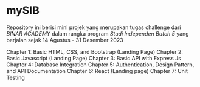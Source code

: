 # mySIB
Repository ini berisi mini projek yang merupakan tugas challenge dari *BINAR ACADEMY* dalam rangka program *Studi Independen Batch 5* yang berjalan sejak 14 Agustus - 31 Desember 2023

Chapter 1: Basic HTML, CSS, and Bootstrap (Landing Page)
Chapter 2: Basic Javascript (Landing Page)
Chapter 3: Basic API with Express Js
Chapter 4: Database Integration
Chapter 5: Authentication, Design Pattern, and API Documentation
Chapter 6: React (Landing page)
Chapter 7: Unit Testing
